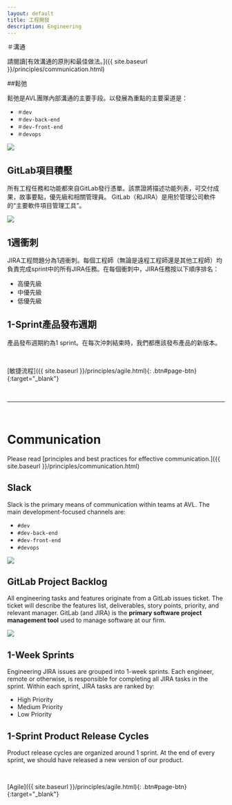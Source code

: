 ```yaml
---
layout: default
title: 工程開發
description: Engineering
---
```


＃溝通

請閱讀[有效溝通的原則和最佳做法。]({{ site.baseurl }}/principles/communication.html)

##鬆弛

鬆弛是AVL團隊內部溝通的主要手段。以發展為重點的主要渠道是：
* `＃dev`
* `＃dev-back-end`
* `＃dev-front-end`
* `＃devops`

<img src='https://lh3.googleusercontent.com/dI64CdUJifzqqVr-8YrJB4P3m68gRKURp-29XklWLBZnZT8k0qDFsP1j1FikuXjK93LncqocTw-txDe0eVQtfx22IdZ-H3wtIwuY4q171AWE_YSrJRBy4h5FtV49AA9JOhuMaLxqig=w800' />

## GitLab項目積壓

所有工程任務和功能都來自GitLab發行憑單。該票證將描述功能列表，可交付成果，故事要點，優先級和相關管理員。 GitLab（和JIRA）是用於管理公司軟件的“主要軟件項目管理工具”。

<img src='https://lh3.googleusercontent.com/Cl58tzeefDH0QrBFzSgyu9B5m-Z05noYHeWJiwrJH0SSUMEaeheUH4laWHkOrasWu8Q98BQAhTC1Y4FAz0dh9JztBjb-PN_KVHUewG9l_NbJGS29Ecd9bFovWiQMr5yK9uZC44JsqA=w1200' />

## 1週衝刺

JIRA工程問題分為1週衝刺。每個工程師（無論是遠程工程師還是其他工程師）均負責完成sprint中的所有JIRA任務。在每個衝刺中，JIRA任務按以下順序排名：
* 高優先級
* 中優先級
* 低優先級

## 1-Sprint產品發布週期

產品發布週期約為1 sprint。在每次沖刺結束時，我們都應該發布產品的新版本。

<br>

[敏捷流程]({{ site.baseurl }}/principles/agile.html){: .btn#page-btn}{:target="_blank"}

<br>

---

<br>

# Communication

Please read [principles and best practices for effective communication.]({{ site.baseurl }}/principles/communication.html)

## Slack
Slack is the primary means of communication within teams at AVL. The main development-focused channels are:
* `#dev`
* `#dev-back-end`
* `#dev-front-end`
* `#devops`

<img src='https://lh3.googleusercontent.com/dI64CdUJifzqqVr-8YrJB4P3m68gRKURp-29XklWLBZnZT8k0qDFsP1j1FikuXjK93LncqocTw-txDe0eVQtfx22IdZ-H3wtIwuY4q171AWE_YSrJRBy4h5FtV49AA9JOhuMaLxqig=w800' />

## GitLab Project Backlog

All engineering tasks and features originate from a GitLab issues ticket. The ticket will describe the features list, deliverables, story points, priority, and relevant manager. GitLab (and JIRA) is the **primary software project management tool** used to manage software at our firm.

<img src='https://lh3.googleusercontent.com/Cl58tzeefDH0QrBFzSgyu9B5m-Z05noYHeWJiwrJH0SSUMEaeheUH4laWHkOrasWu8Q98BQAhTC1Y4FAz0dh9JztBjb-PN_KVHUewG9l_NbJGS29Ecd9bFovWiQMr5yK9uZC44JsqA=w1200' />

## 1-Week Sprints

Engineering JIRA issues are grouped into 1-week sprints. Each engineer, remote or otherwise, is responsible for completing all JIRA tasks in the sprint. Within each sprint, JIRA tasks are ranked by:
- High Priority
- Medium Priority
- Low Priority

## 1-Sprint Product Release Cycles

Product release cycles are organized around 1 sprint. At the end of every sprint, we should have released a new version of our product.

<br>

[Agile]({{ site.baseurl }}/principles/agile.html){: .btn#page-btn}{:target="_blank"}

